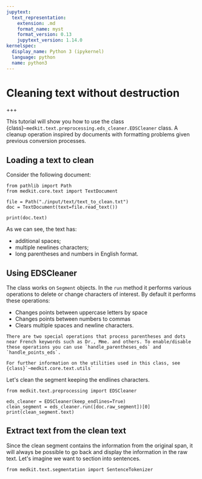 ```yaml
---
jupytext:
  text_representation:
    extension: .md
    format_name: myst
    format_version: 0.13
    jupytext_version: 1.14.0
kernelspec:
  display_name: Python 3 (ipykernel)
  language: python
  name: python3
---
```


# Cleaning text without destruction

+++

This tutorial will show you how to use the class {class}`~medkit.text.preprocessing.eds_cleaner.EDSCleaner` class. A cleanup operation inspired by documents with formatting problems given previous conversion processes. 


## Loading a text to clean

Consider the following document:

```{code-cell} ipython3
from pathlib import Path
from medkit.core.text import TextDocument

file = Path("./input/text/text_to_clean.txt")
doc = TextDocument(text=file.read_text())
```
```{code-cell} ipython3
print(doc.text)
```
As we can see, the text has:
- additional spaces;
- multiple newlines characters;
- long parentheses and numbers in English format.
  
## Using EDSCleaner 

The class works on `Segment` objects. In the `run` method it performs various operations to delete or change characters of interest. By default it performs these operations:

* Changes points between uppercase letters by space
* Changes points between numbers to commas
* Clears multiple spaces and newline characters.

```{note}
There are two special operations that process parentheses and dots near French keywords such as Dr., Mme. and others. To enable/disable these operations you can use `handle_parentheses_eds` and `handle_points_eds`.
```
```{seealso}
For further information on the utilities used in this class, see {class}`~medkit.core.text.utils`

``` 

Let's clean the segment keeping the endlines characters. 

```{code-cell} ipython3
from medkit.text.preprocessing import EDSCleaner

eds_cleaner = EDSCleaner(keep_endlines=True)
clean_segment = eds_cleaner.run([doc.raw_segment])[0]
print(clean_segment.text)

```
## Extract text from the clean text

Since the clean segment contains the information from the original span, it will always be possible to go back and display the information in the raw text. Let's imagine we want to section into sentences. 

```{code-cell} ipython3
from medkit.text.segmentation import SentenceTokenizer

```

